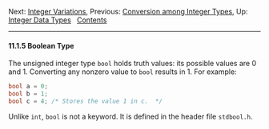 Next: [Integer Variations](Integer-Variations.md), Previous:
[Conversion among Integer Types](Integer-Conversion.md), Up: [Integer
Data Types](Integer-Types.md)  
[Contents](index.md#SEC_Contents "Table of contents")  

------------------------------------------------------------------------


#### 11.1.5 Boolean Type 


The unsigned integer type `bool` holds truth values: its possible values
are 0 and 1. Converting any nonzero value to `bool` results in 1. For
example:

``` C
bool a = 0;
bool b = 1;
bool c = 4; /* Stores the value 1 in c.  */
```

Unlike `int`, `bool` is not a keyword. It is defined in the header file
`stdbool.h`.
